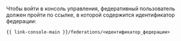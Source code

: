 Чтобы войти в консоль управления, федеративный пользователь должен пройти по ссылке, в которой содержится идентификатор федерации:

`{{ link-console-main }}/federations/<идентификатор_федерации>`